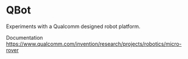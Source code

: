 QBot
====

Experiments with a Qualcomm designed robot platform. 

Documentation https://www.qualcomm.com/invention/research/projects/robotics/micro-rover
